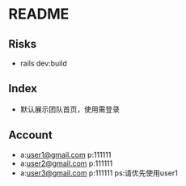 # README

## Risks
- rails dev:build

## Index
- 默认展示团队首页，使用需登录

## Account
- a:user1@gmail.com p:111111
- a:user2@gmail.com p:111111
- a:user3@gmail.com p:111111
ps:请优先使用user1
